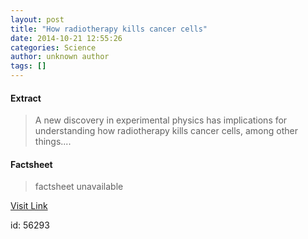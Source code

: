 ```yaml
---
layout: post
title: "How radiotherapy kills cancer cells"
date: 2014-10-21 12:55:26
categories: Science
author: unknown author
tags: []
---
```



#### Extract
>A new discovery in experimental physics has implications for understanding how radiotherapy kills cancer cells, among other things....

#### Factsheet
>factsheet unavailable

[Visit Link](http://feeds.sciencedaily.com/~r/sciencedaily/~3/CrFW1CgKm1c/141021085526.htm)

id:   56293


